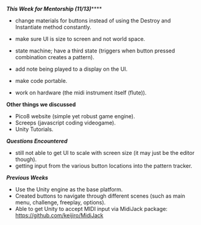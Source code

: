 *****This Week for Mentorship (11/13)*********

- change materials for buttons instead of using the Destroy and Instantiate method constantly.
- make sure UI is size to screen and not world space.
- state machine; have a third state (triggers when button pressed combination creates a pattern).
- add note being played to a display on the UI.
- make code portable.

- work on hardware (the midi instrument itself (flute)).


**Other things we discussed**

- Pico8 website (simple yet robust game engine).
- Screeps (javascript coding videogame).
- Unity Tutorials.

***Questions Encountered***

- still not able to get UI to scale with screen size (it may just be the editor though).
- getting input from the various button locations into the pattern tracker.

*****Previous Weeks*****

- Use the Unity engine as the base platform.
- Created buttons to navigate through different scenes (such as main menu, challenge, freeplay, options).
- Able to get Unity to accept MIDI input via MidiJack package: https://github.com/keijiro/MidiJack
